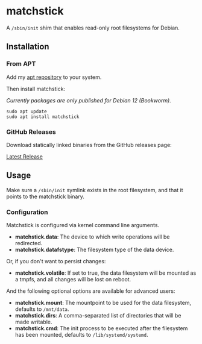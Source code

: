 # matchstick

A `/sbin/init` shim that enables read-only root filesystems for Debian.

## Installation

### From APT

Add my [apt repository](https://github.com/dpeckett/apt.dpeckett.dev?tab=readme-ov-file#usage) to your system.

Then install matchstick:

*Currently packages are only published for Debian 12 (Bookworm).*

```shell
sudo apt update
sudo apt install matchstick
```

### GitHub Releases

Download statically linked binaries from the GitHub releases page: 

[Latest Release](https://github.com/immutos/matchstick/releases/latest)

## Usage

Make sure a `/sbin/init` symlink exists in the root filesystem, and that it points to the matchstick binary.

### Configuration

Matchstick is configured via kernel command line arguments.

* **matchstick.data**: The device to which write operations will be redirected.
* **matchstick.datafstype**: The filesystem type of the data device.

Or, if you don't want to persist changes:

* **matchstick.volatile**: If set to true, the data filesystem will be mounted as a tmpfs, and all changes will be lost on reboot.

And the following optional options are available for advanced users:

* **matchstick.mount**: The mountpoint to be used for the data filesystem, defaults to `/mnt/data`.
* **matchstick.dirs**: A comma-separated list of directories that will be made writable.
* **matchstick.cmd**: The init process to be executed after the filesystem has been mounted, defaults to `/lib/systemd/systemd`.

